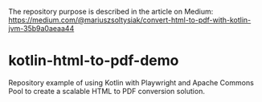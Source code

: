 The repository purpose is described in the article on Medium: https://medium.com/@mariuszsoltysiak/convert-html-to-pdf-with-kotlin-jvm-35b9a0aeaa44

# kotlin-html-to-pdf-demo
Repository example of using Kotlin with Playwright and Apache Commons Pool to create a scalable HTML to PDF conversion solution.
